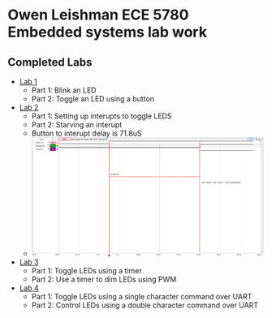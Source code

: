 # Owen Leishman ECE 5780 Embedded systems lab work
## Completed Labs
- [Lab 1](/Lab1/Core/Src/main.c)
  - Part 1: Blink an LED
  - Part 2: Toggle an LED using a button
- [Lab 2](/Lab2/Core/Src/main.c)
  - Part 1: Setting up interupts to toggle LEDS
  - Part 2: Starving an interupt
  - Button to interupt delay is 71.8uS
  - ![alt text](/Lab2/Pictures/EXTI0_delay_measurement.png)
- [Lab 3](/Lab3/Core/Src/main.c)
  - Part 1: Toggle LEDs using a timer
  - Part 2: Use a timer to dim LEDs using PWM
- [Lab 4](/Lab4/Core/Src/main.c)
  - Part 1: Toggle LEDs using a single character command over UART
  - Part 2: Control LEDs using a double character command over UART
